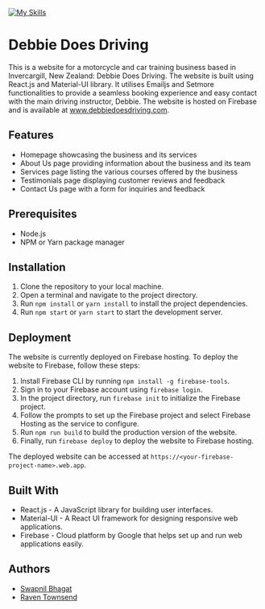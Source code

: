 [![My Skills](https://skills.thijs.gg/icons?i=js,html,css,react,firebase)](https://skills.thijs.gg)

# Debbie Does Driving

This is a website for a motorcycle and car training business based in Invercargill, New Zealand: Debbie Does Driving. The website is built using React.js and Material-UI library. It utilises Emailjs and Setmore functionalities to provide a seamless booking experience and easy contact with the main driving instructor, Debbie. The website is hosted on Firebase and is available at www.debbiedoesdriving.com. 

## Features

- Homepage showcasing the business and its services
- About Us page providing information about the business and its team
- Services page listing the various courses offered by the business
- Testimonials page displaying customer reviews and feedback
- Contact Us page with a form for inquiries and feedback

## Prerequisites

- Node.js
- NPM or Yarn package manager

## Installation

1. Clone the repository to your local machine.
2. Open a terminal and navigate to the project directory.
3. Run `npm install` or `yarn install` to install the project dependencies.
4. Run `npm start` or `yarn start` to start the development server.

## Deployment

The website is currently deployed on Firebase hosting. To deploy the website to Firebase, follow these steps:

1. Install Firebase CLI by running `npm install -g firebase-tools`.
2. Sign in to your Firebase account using `firebase login`.
3. In the project directory, run `firebase init` to initialize the Firebase project.
4. Follow the prompts to set up the Firebase project and select Firebase Hosting as the service to configure.
5. Run `npm run build` to build the production version of the website.
6. Finally, run `firebase deploy` to deploy the website to Firebase hosting.

The deployed website can be accessed at `https://<your-firebase-project-name>.web.app`.

## Built With

- React.js - A JavaScript library for building user interfaces.
- Material-UI - A React UI framework for designing responsive web applications.
- Firebase - Cloud platform by Google that helps set up and run web applications easily.

## Authors

- [Swapnil Bhagat](https://github.com/Swapnilnz)
- [Raven Townsend](https://github.com/raven-townsend-nz)


